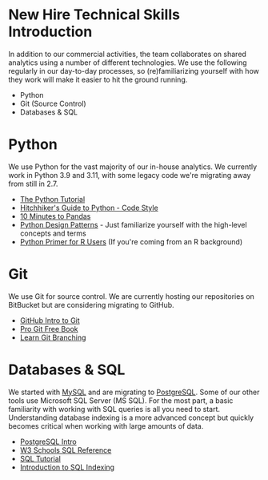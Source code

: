 # New Hire Technical Skills Introduction

In addition to our commercial activities, the team collaborates on shared analytics using a number of different technologies. We use the following regularly in our day-to-day processes, so (re)familiarizing yourself with how they work will make it easier to hit the ground running.

- Python
- Git (Source Control)
- Databases & SQL

# Python

We use Python for the vast majority of our in-house analytics. We currently work in Python 3.9 and 3.11, with some legacy code we're migrating away from still in 2.7.

- [The Python Tutorial](https://docs.python.org/3/tutorial/index.html)
- [Hitchhiker's Guide to Python - Code Style](https://docs.python-guide.org/writing/style/)
- [10 Minutes to Pandas](https://pandas.pydata.org/docs/user_guide/10min.html)
- [Python Design Patterns](https://python-patterns.guide/) - Just familiarize yourself with the high-level concepts and terms
- [Python Primer for R Users](https://cran.r-project.org/web/packages/reticulate/vignettes/python_primer.html) (If you're coming from an R background)

# Git

We use Git for source control. We are currently hosting our repositories on BitBucket but are considering migrating to GitHub.

- [GitHub Intro to Git](https://docs.github.com/en/get-started/using-git/about-git)
- [Pro Git Free Book](https://git-scm.com/book)
- [Learn Git Branching](https://learngitbranching.js.org/)

# Databases & SQL

We started with [MySQL](https://www.mysql.com/) and are migrating to [PostgreSQL](https://www.postgresql.org/docs/current/index.html). Some of our other tools use Microsoft SQL Server (MS SQL). 
For the most part, a basic familiarity with working with SQL queries is all you need to start. 
Understanding database indexing is a more advanced concept but quickly becomes critical when working with large amounts of data.

- [PostgreSQL Intro](https://www.postgresql.org/docs/current/tutorial-sql-intro.html)
- [W3 Schools SQL Reference](https://www.w3schools.com/sql/)
- [SQL Tutorial](https://www.sqltutorial.org/)
- [Introduction to SQL Indexing](https://use-the-index-luke.com/)
